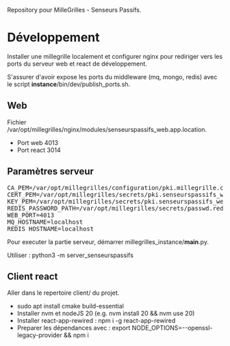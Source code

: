 Repository pour MilleGrilles - Senseurs Passifs.

# Développement

Installer une millegrille localement et configurer nginx pour rediriger vers les ports du serveur web et react 
de développement.

S'assurer d'avoir expose les ports du middleware (mq, mongo, redis) avec le script **instance**/bin/dev/publish_ports.sh.

## Web

Fichier /var/opt/millegrilles/nginx/modules/senseurspassifs_web.app.location.

- Port web 4013
- Port react 3014

## Paramètres serveur

<pre>
CA_PEM=/var/opt/millegrilles/configuration/pki.millegrille.cert
CERT_PEM=/var/opt/millegrilles/secrets/pki.senseurspassifs_web.cert
KEY_PEM=/var/opt/millegrilles/secrets/pki.senseurspassifs_web.cle
REDIS_PASSWORD_PATH=/var/opt/millegrilles/secrets/passwd.redis.txt
WEB_PORT=4013
MQ_HOSTNAME=localhost
REDIS_HOSTNAME=localhost
</pre>

Pour executer la partie serveur, démarrer millegrilles_instance/__main__.py. 

Utiliser : python3 -m server_senseurspassifs

## Client react

Aller dans le repertoire client/ du projet.

- sudo apt install cmake build-essential
- Installer nvm et nodeJS 20 (e.g. nvm install 20 && nvm use 20)
- Installer react-app-rewired : npm i -g react-app-rewired
- Preparer les dépendances avec : export NODE_OPTIONS=--openssl-legacy-provider && npm i
